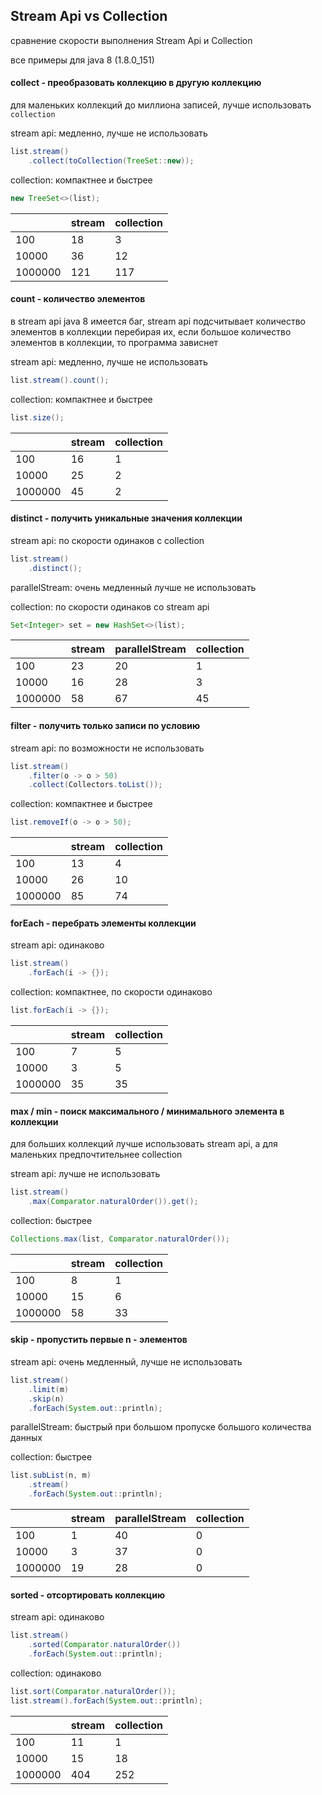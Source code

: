 ## Stream Api vs Collection

сравнение скорости выполнения Stream Api и Collection

все примеры для java 8 (1.8.0_151)

#### collect - преобразовать коллекцию в другую коллекцию

для маленьких коллекций до миллиона записей, 
лучше использовать `collection`

stream api: медленно, лучше не использовать
```java
list.stream()
    .collect(toCollection(TreeSet::new));
```

collection: компактнее и быстрее  

```java
new TreeSet<>(list);
```

|         | stream | collection |
|---------|--------|------------|
| 100     | 18     | 3          |
| 10000   | 36     | 12         |
| 1000000 | 121    | 117        |

#### count - количество элементов

в stream api java 8 имеется баг, 
stream api подсчитывает количество элементов в коллекции
перебирая их, если большое количество элементов в коллекции, 
то программа зависнет

stream api: медленно, лучше не использовать 

```java 
list.stream().count();
```

collection: компактнее и быстрее 

```java
list.size();
```

|         | stream | collection |
|---------|--------|------------|
| 100     | 16     | 1          |
| 10000   | 25     | 2          |
| 1000000 | 45     | 2          |

 #### distinct - получить уникальные значения коллекции
  
  stream api: по скорости одинаков с collection
  
  ```java 
  list.stream()
      .distinct();
  ```
  
  parallelStream: очень медленный лучше не использовать
  
  collection: по скорости одинаков со stream api
  
  ```java
  Set<Integer> set = new HashSet<>(list);
  ```
  
  |         | stream | parallelStream | collection |
  |---------|--------|----------------|------------|
  | 100     | 23     | 20             | 1          |
  | 10000   | 16     | 28             | 3          |
  | 1000000 | 58     | 67             | 45         |

#### filter - получить только записи по условию

stream api: по возможности не использовать  

```java 
list.stream()
    .filter(o -> o > 50)
    .collect(Collectors.toList());
```

collection: компактнее и быстрее

```java
list.removeIf(o -> o > 50);
```

|         | stream | collection |
|---------|--------|------------|
| 100     | 13     | 4          |
| 10000   | 26     | 10         |
| 1000000 | 85     | 74         |

#### forEach - перебрать элементы коллекции

stream api: одинаково 

```java 
list.stream()
    .forEach(i -> {});
```

collection: компактнее, по скорости одинаково

```java
list.forEach(i -> {});
```

|         | stream | collection |
|---------|--------|------------|
| 100     | 7      | 5          |
| 10000   | 3      | 5          |
| 1000000 | 35     | 35         |

 #### max / min - поиск максимального / минимального элемента в коллекции
 
 для больших коллекций лучше использовать stream api,
 а для маленьких предпочтительнее collection
 
 stream api: лучше не использовать
 
 ```java 
 list.stream()
     .max(Comparator.naturalOrder()).get();
 ```
 
 collection: быстрее   
 
 ```java
 Collections.max(list, Comparator.naturalOrder());
 ```
 
 |         | stream | collection |
 |---------|--------|------------|
 | 100     | 8      | 1          |
 | 10000   | 15     | 6          |
 | 1000000 | 58     | 33         |
 
 #### skip - пропустить первые n - элементов
  
  stream api: очень медленный, лучше не использовать
  
  ```java 
  list.stream()
      .limit(m)
      .skip(n)
      .forEach(System.out::println);
  ```
  
  parallelStream: быстрый при большом пропуске большого 
  количества данных
  
  
  collection: быстрее
  
  ```java
  list.subList(n, m)
      .stream()
      .forEach(System.out::println);
  ```
  
  |         | stream | parallelStream | collection |
  |---------|--------|----------------|------------|
  | 100     | 1      | 40             | 0          |
  | 10000   | 3      | 37             | 0          |
  | 1000000 | 19     | 28             | 0          |
 
 #### sorted - отсортировать коллекцию
 
 stream api: одинаково 
 
 ```java 
 list.stream()
     .sorted(Comparator.naturalOrder())
     .forEach(System.out::println);
 ```
 
 collection: одинаково 
 
 ```java
 list.sort(Comparator.naturalOrder());
 list.stream().forEach(System.out::println);
 ```
 
 |         | stream | collection |
 |---------|--------|------------|
 | 100     | 11     | 1          |
 | 10000   | 15     | 18         |
 | 1000000 | 404    | 252        |
